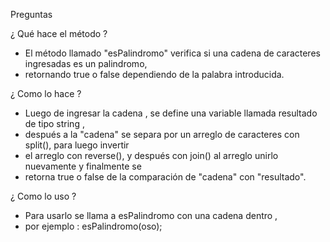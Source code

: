 Preguntas

¿ Qué hace el método ?
- El método llamado "esPalindromo" verifica si una cadena de caracteres ingresadas es un palindromo,
- retornando true o false dependiendo de la palabra introducida.

¿ Como lo hace ? 
- Luego de ingresar la cadena , se define una variable llamada resultado de tipo string ,
- después a la "cadena" se separa por un arreglo de caracteres con split(), para luego invertir 
- el arreglo con reverse(), y después con join() al arreglo unirlo nuevamente y finalmente se
- retorna true o false de la comparación de "cadena" con "resultado".

¿ Como lo uso ?
- Para usarlo se llama a esPalindromo con una cadena dentro ,
- por ejemplo : esPalindromo(oso);
